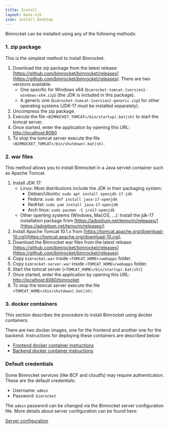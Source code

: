 ```yaml
---
title: Install
layout: base.njk
icon: install_desktop
---
```


Bimrocket can be installed using any of the following methods:

### 1. zip package
This is the simplest method to install Bimrocket.

1. Download the zip package from the latest release: [https://github.com/bimrocket/bimrocket/releases](https://github.com/bimrocket/bimrocket/releases).
   There are two versions available:
   - One specific for Windows x64 (`bimrocket-tomcat-{version}-windows-x64.zip`) (the JDK is included in this package).
   - A generic one (`bimrocket-tomcat-{version}-generic.zip`) for other operating systems (JDK-17 must be installed separately).
2. Uncompress the zip package.
3. Execute the file `<BIMROCKET_TOMCAT>/bin/startup(.bat|sh)` to start the tomcat server.
4. Once started, enter the application by opening this URL: [http://localhost:8080](http://localhost:8080)
5. To stop the tomcat server execute the file `<BIMROCKET_TOMCAT>/bin/shutdown(.bat|sh)`.

### 2. war files
This method allows you to install Bimrocket in a Java servlet container such as Apache Tomcat.

1. Install JDK 17:
   - Linux: Most distributions include the JDK in their packaging system:
     - Debian/Ubuntu: `sudo apt install openjdk-17-jdk`
     - Fedora: `sudo dnf install java-17-openjdk`
     - RedHat: `sudo yum install java-17-openjdk`
     - Arch linux: `sudo pacman -S jre17-openjdk`
   - Other operting systems (Windows, MacOS, ...): Install the jdk-17 installation package from [https://adoptium.net/temurin/releases/](https://adoptium.net/temurin/releases/)
2. Install Apache Tomcat 10.1.x from [https://tomcat.apache.org/download-10.cgi](https://tomcat.apache.org/download-10.cgi).
3. Download the Bimrocket war files from the latest release: [https://github.com/bimrocket/bimrocket/releases](https://github.com/bimrocket/bimrocket/releases)
4. Copy `bimrocket.war` inside `<TOMCAT_HOME>/webapps` folder.
5. Copy `bimrocket-server.war` inside `<TOMCAT_HOME>/webapps` folder.
6. Start the tomcat server (`<TOMCAT_HOME>/bin/startup(.bat|sh)`)
7. Once started, enter the application by opening this URL: [http://localhost:8080/bimrocket](http://localhost:8080/bimrocket)
8. To stop the tomcat server execute the file `<TOMCAT_HOME>/bin/shutdown(.bat|sh)`.

### 3. docker containers
This section describes the procedure to install Bimrocket using docker containers.

There are two docker images, one for the frontend and another one for the backend. Instructions for deploying these containers are described below:

 - [Frontend docker container instructions](https://github.com/bimrocket/bimrocket/tree/master/bimrocket-webapp/docker)
 - [Backend docker container instructions](https://github.com/bimrocket/bimrocket/tree/master/bimrocket-server/docker)


### Default credentials
Some Bimrocket services (like BCF and cloudfs) may require authentication. These are the default credentials:
 - Username: `admin`
 - Password: `bimrocket`

The `admin` password can be changed via the Bimrocket server configuration file. More details about server configuration can be found here:

[Server configuration](/configuration)
